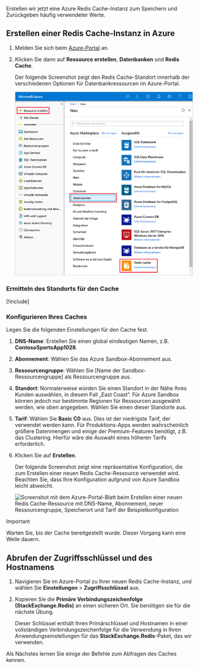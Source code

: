 Erstellen wir jetzt eine Azure Redis Cache-Instanz zum Speichern und Zurückgeben häufig verwendeter Werte.

<!-- TODO: do we need to activate the sandbox here? -->

## <a name="create-a-redis-cache-in-azure"></a>Erstellen einer Redis Cache-Instanz in Azure

1. Melden Sie sich beim [Azure-Portal](https://portal.azure.com?azure-portal=true) an.

1. Klicken Sie dann auf **Ressource erstellen**, **Datenbanken** und **Redis Cache**.

    Der folgende Screenshot zeigt den Redis Cache-Standort innerhalb der verschiedenen Optionen für Datenbankressourcen im Azure-Portal.

    ![Screenshot mit den Datenbankoptionen im Azure-Portal, mit hervorgehobenen Optionen „Ressource erstellen“, „Datenbank“ und „Redis Cache“](../media/4-create-a-cache-1.png)

### <a name="identify-the-location-for-the-cache"></a>Ermitteln des Standorts für den Cache

<!-- Resource selection -->
[!include[](../../../includes/azure-sandbox-regions-first-mention-note.md)]

### <a name="configure-your-cache"></a>Konfigurieren Ihres Caches

Legen Sie die folgenden Einstellungen für den Cache fest.

1. **DNS-Name**: Erstellen Sie einen global eindeutigen Namen, z.B. **ContosoSportsApp1028**.

1. **Abonnement**: Wählen Sie das Azure Sandbox-Abonnement aus.

1. **Ressourcengruppe**: Wählen Sie <rgn>[Name der Sandbox-Ressourcengruppe]</rgn> als Ressourcengruppe aus.

1. **Standort**: Normalerweise würden Sie einen Standort in der Nähe Ihres Kunden auswählen, in diesem Fall „East Coast“. Für Azure Sandbox können jedoch nur bestimmte Regionen für Ressourcen ausgewählt werden, wie oben angegeben. Wählen Sie einen dieser Standorte aus.

1. **Tarif**: Wählen Sie **Basic C0** aus. Dies ist der niedrigste Tarif, der verwendet werden kann. Für Produktions-Apps werden wahrscheinlich größere Datenmengen und einige der Premium-Features benötigt, z.B. das Clustering. Hierfür wäre die Auswahl eines höheren Tarifs erforderlich.

1. Klicken Sie auf **Erstellen**.

    Der folgende Screenshot zeigt eine repräsentative Konfiguration, die zum Erstellen einer neuen Redis Cache-Ressource verwendet wird. Beachten Sie, dass Ihre Konfiguration aufgrund von Azure Sandbox leicht abweicht.

    ![Screenshot mit dem Azure-Portal-Blatt beim Erstellen einer neuen Redis Cache-Ressource mit DNS-Name, Abonnement, neuer Ressourcengruppe, Speicherort und Tarif der Beispielkonfiguration](../media/4-create-a-cache-2.png)

> [!IMPORTANT]
> Warten Sie, bis der Cache bereitgestellt wurde. Dieser Vorgang kann eine Weile dauern.

## <a name="retrieve-the-access-keys-and-host-name"></a>Abrufen der Zugriffsschlüssel und des Hostnamens

1. Navigieren Sie im Azure-Portal zu Ihrer neuen Redis Cache-Instanz, und wählen Sie **Einstellungen** > **Zugriffsschlüssel** aus. 

1. Kopieren Sie die **Primäre Verbindungszeichenfolge (StackExchange.Redis)** an einen sicheren Ort. Sie benötigen sie für die nächste Übung.

    Dieser Schlüssel enthält Ihren Primärschlüssel und Hostnamen in einer vollständigen Verbindungszeichenfolge für die Verwendung in Ihren Anwendungseinstellungen für das **StackExchange.Redis**-Paket, das wir verwenden.

Als Nächstes lernen Sie einige der Befehle zum Abfragen des Caches kennen.